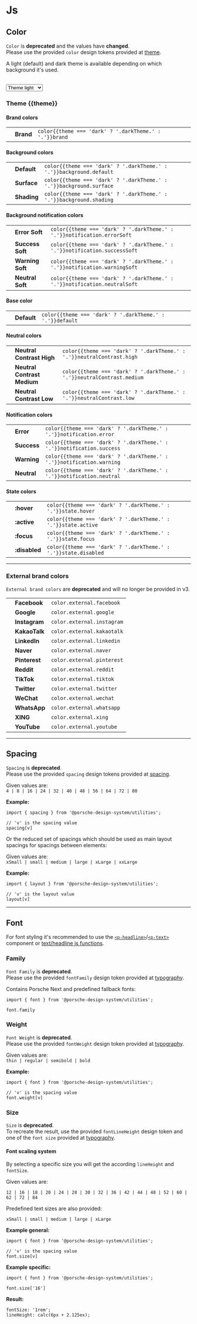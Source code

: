 # Js

<TableOfContents></TableOfContents>

## Color

<p-inline-notification heading="Important note" state="error" persistent="true">
  <code>Color</code> is <strong>deprecated</strong> and the values have <strong>changed</strong>.<br>
  Please use the provided <code>color</code> design tokens provided at <a href="./styles/theme">theme</a>.
</p-inline-notification>

A light (default) and dark theme is available depending on which background it's used.

<br>
<select id="theme-selector" v-model="theme" :data-selected="theme" aria-label="Select theme">
  <option disabled>Select theme</option>
  <option value="light">Theme light</option>
  <option value="dark">Theme dark</option>
</select>

### Theme {{theme}}

#### Brand colors

|                                            |           |                                                        |
| ------------------------------------------ | --------- | ------------------------------------------------------ |
| <ColorBadge :theme="theme" color="brand"/> | **Brand** | `color{{theme === 'dark' ? '.darkTheme.' : '.'}}brand` |

#### Background colors

|                                                         |             |                                                                     |
| ------------------------------------------------------- | ----------- | ------------------------------------------------------------------- |
| <ColorBadge :theme="theme" color="background-default"/> | **Default** | `color{{theme === 'dark' ? '.darkTheme.' : '.'}}background.default` |
| <ColorBadge :theme="theme" color="background-surface"/> | **Surface** | `color{{theme === 'dark' ? '.darkTheme.' : '.'}}background.surface` |
| <ColorBadge :theme="theme" color="background-shading"/> | **Shading** | `color{{theme === 'dark' ? '.darkTheme.' : '.'}}background.shading` |

#### Background notification colors

|                                                                |                  |                                                                           |
| -------------------------------------------------------------- | ---------------- | ------------------------------------------------------------------------- |
| <ColorBadge :theme="theme" color="notification-error-soft"/>   | **Error Soft**   | `color{{theme === 'dark' ? '.darkTheme.' : '.'}}notification.errorSoft`   |
| <ColorBadge :theme="theme" color="notification-success-soft"/> | **Success Soft** | `color{{theme === 'dark' ? '.darkTheme.' : '.'}}notification.successSoft` |
| <ColorBadge :theme="theme" color="notification-warning-soft"/> | **Warning Soft** | `color{{theme === 'dark' ? '.darkTheme.' : '.'}}notification.warningSoft` |
| <ColorBadge :theme="theme" color="notification-neutral-soft"/> | **Neutral Soft** | `color{{theme === 'dark' ? '.darkTheme.' : '.'}}notification.neutralSoft` |

#### Base color

|                                              |             |                                                          |
| -------------------------------------------- | ----------- | -------------------------------------------------------- |
| <ColorBadge :theme="theme" color="default"/> | **Default** | `color{{theme === 'dark' ? '.darkTheme.' : '.'}}default` |

#### Neutral colors

|                                                              |                             |                                                                         |
| ------------------------------------------------------------ | --------------------------- | ----------------------------------------------------------------------- |
| <ColorBadge :theme="theme" color="neutral-contrast-high"/>   | **Neutral Contrast High**   | `color{{theme === 'dark' ? '.darkTheme.' : '.'}}neutralContrast.high`   |
| <ColorBadge :theme="theme" color="neutral-contrast-medium"/> | **Neutral Contrast Medium** | `color{{theme === 'dark' ? '.darkTheme.' : '.'}}neutralContrast.medium` |
| <ColorBadge :theme="theme" color="neutral-contrast-low"/>    | **Neutral Contrast Low**    | `color{{theme === 'dark' ? '.darkTheme.' : '.'}}neutralContrast.low`    |

#### Notification colors

|                                                           |             |                                                                       |
| --------------------------------------------------------- | ----------- | --------------------------------------------------------------------- |
| <ColorBadge :theme="theme" color="notification-error"/>   | **Error**   | `color{{theme === 'dark' ? '.darkTheme.' : '.'}}notification.error`   |
| <ColorBadge :theme="theme" color="notification-success"/> | **Success** | `color{{theme === 'dark' ? '.darkTheme.' : '.'}}notification.success` |
| <ColorBadge :theme="theme" color="notification-warning"/> | **Warning** | `color{{theme === 'dark' ? '.darkTheme.' : '.'}}notification.warning` |
| <ColorBadge :theme="theme" color="notification-neutral"/> | **Neutral** | `color{{theme === 'dark' ? '.darkTheme.' : '.'}}notification.neutral` |

#### State colors

|                                                     |               |                                                                 |
| --------------------------------------------------- | ------------- | --------------------------------------------------------------- |
| <ColorBadge :theme="theme" color="state-hover"/>    | **:hover**    | `color{{theme === 'dark' ? '.darkTheme.' : '.'}}state.hover`    |
| <ColorBadge :theme="theme" color="state-active"/>   | **:active**   | `color{{theme === 'dark' ? '.darkTheme.' : '.'}}state.active`   |
| <ColorBadge :theme="theme" color="state-focus"/>    | **:focus**    | `color{{theme === 'dark' ? '.darkTheme.' : '.'}}state.focus`    |
| <ColorBadge :theme="theme" color="state-disabled"/> | **:disabled** | `color{{theme === 'dark' ? '.darkTheme.' : '.'}}state.disabled` |

---

### External brand colors

<p-inline-notification heading="Important note" state="error" persistent="true">
  <code>External brand colors</code> are <strong>deprecated</strong> and will no longer be provided in v3.
</p-inline-notification>

|                                          |               |                            |
| ---------------------------------------- | ------------- | -------------------------- |
| <ColorBadge color="external-facebook"/>  | **Facebook**  | `color.external.facebook`  |
| <ColorBadge color="external-google"/>    | **Google**    | `color.external.google`    |
| <ColorBadge color="external-instagram"/> | **Instagram** | `color.external.instagram` |
| <ColorBadge color="external-kakaotalk"/> | **KakaoTalk** | `color.external.kakaotalk` |
| <ColorBadge color="external-linkedin"/>  | **LinkedIn**  | `color.external.linkedin`  |
| <ColorBadge color="external-naver"/>     | **Naver**     | `color.external.naver`     |
| <ColorBadge color="external-pinterest"/> | **Pinterest** | `color.external.pinterest` |
| <ColorBadge color="external-reddit"/>    | **Reddit**    | `color.external.reddit`    |
| <ColorBadge color="external-tiktok"/>    | **TikTok**    | `color.external.tiktok`    |
| <ColorBadge color="external-twitter"/>   | **Twitter**   | `color.external.twitter`   |
| <ColorBadge color="external-wechat"/>    | **WeChat**    | `color.external.wechat`    |
| <ColorBadge color="external-whatsapp"/>  | **WhatsApp**  | `color.external.whatsapp`  |
| <ColorBadge color="external-xing"/>      | **XING**      | `color.external.xing`      |
| <ColorBadge color="external-youtube"/>   | **YouTube**   | `color.external.youtube`   |

---

## Spacing

<p-inline-notification heading="Important note" state="error" persistent="true">
  <code>Spacing</code> is <strong>deprecated</strong>.<br>
  Please use the provided <code>spacing</code> design tokens provided at <a href="./styles/spacing">spacing</a>.
</p-inline-notification>

Given values are:  
`4 | 8 | 16 | 24 | 32 | 40 | 48 | 56 | 64 | 72 | 80`

**Example:**

```
import { spacing } from '@porsche-design-system/utilities';

// 'v' is the spacing value
spacing[v]
```

Or the reduced set of spacings which should be used as main layout spacings for spacings between elements:

Given values are:  
`xSmall | small | medium | large | xLarge | xxLarge`

**Example:**

```
import { layout } from '@porsche-design-system/utilities';

// 'v' is the layout value
layout[v]
```

---

## Font

For font styling it's recommended to use the
[`<p-headline>`](components/typography/headline)/[`<p-text>`](components/typography/text) component or
[text/headline js functions](utilities-deprecated/js/functions).

### Family

<p-inline-notification heading="Important note" state="error" persistent="true">
  <code>Font Family</code> is <strong>deprecated</strong>.<br>
  Please use the provided <code>fontFamily</code> design token provided at <a href="./styles/typography">typography</a>.
</p-inline-notification>

Contains Porsche Next and predefined fallback fonts:

```
import { font } from '@porsche-design-system/utilities';

font.family
```

### Weight

<p-inline-notification heading="Important note" state="error" persistent="true">
  <code>Font Weight</code> is <strong>deprecated</strong>.<br>
  Please use the provided <code>fontWeight</code> design token provided at <a href="./styles/typography">typography</a>.
</p-inline-notification>

Given values are:  
`thin | regular | semibold | bold`

**Example:**

```
import { font } from '@porsche-design-system/utilities';

// 'v' is the spacing value
font.weight[v]
```

### Size

<p-inline-notification heading="Important note" state="error" persistent="true">
  <code>Size</code> is <strong>deprecated</strong>.<br>
  To recreate the result, use the provided <code>fontLineHeight</code> design token and one of the <code>font size</code>  provided at <a href="./styles/typography">typography</a>.
</p-inline-notification>

#### Font scaling system

By selecting a specific size you will get the according `lineHeight` and `fontSize`.

Given values are:

`12 | 16 | 18 | 20 | 24 | 28 | 30 | 32 | 36 | 42 | 44 | 48 | 52 | 60 | 62 | 72 | 84`

Predefined text sizes are also provided:

`xSmall | small | medium | large | xLarge`

**Example general:**

```
import { font } from '@porsche-design-system/utilities';

// 'v' is the spacing value
font.size[v]
```

**Example specific:**

```
import { font } from '@porsche-design-system/utilities';

font.size['16']
```

**Result:**

```
fontSize: '1rem';
lineHeight: calc(6px + 2.125ex);
```

<script lang="ts">
import Vue from 'vue';
import Component from 'vue-class-component';
import { Theme } from '@/models';

@Component
export default class Variables extends Vue {
  public theme: Theme = 'light';
}
</script>
